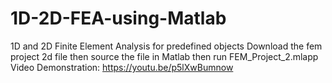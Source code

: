 # 1D-2D-FEA-using-Matlab
1D and 2D Finite Element Analysis for predefined objects
Download the fem project 2d file then source the file in Matlab then run FEM_Project_2.mlapp
Video Demonstration: https://youtu.be/p5lXwBumnow
